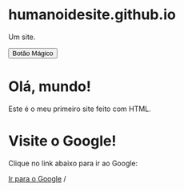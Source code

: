 # humanoidesite.github.io
Um site.


<!DOCTYPE html>
<html>
  <body>
    <button onclick="alert('Você clicou no Botão Mágico!')">Botão Mágico</button>
  </body>
</html>


<!DOCTYPE html>
<html lang="pt">
<head>
  <meta charset="UTF-8">
  <meta name="viewport" content="width=device-width, initial-scale=1.0">
  <title>Meu Primeiro Site</title>
</head>
<body>
  <h1>Olá, mundo!</h1>
  <p>Este é o meu primeiro site feito com HTML.</p>
</body>
</html>

<!DOCTYPE html>
<html lang="pt">
<head>
  <meta charset="UTF-8">
  <meta name="viewport" content="width=device-width, initial-scale=1.0">
  <title>Meu Site com Link</title>
</head>
<body>
  <h1>Visite o Google!</h1>
  <p>Clique no link abaixo para ir ao Google:</p>
  <a href="https://www.google.com" target="_blank">Ir para o Google</a>
</body>
</html>

<title PKXD - FEITO ></title>
/<code 7496></code>
